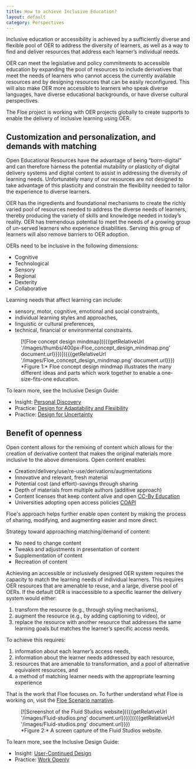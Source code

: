 ```yaml
---
title: How to achieve Inclusive Education?
layout: default
category: Perspectives
---
```

Inclusive education or accessibility is achieved by a sufficiently diverse and flexible pool of OER to address the diversity of learners, as well as a way to find and deliver resources that address each learner’s individual needs.

OER can meet the legislative and policy commitments to accessible education by expanding the pool of resources to include derivatives that meet the needs of learners who cannot access the currently available resources and by designing resources that can be easily reconfigured. This will also make OER more accessible to learners who speak diverse languages, have diverse educational backgrounds, or have diverse cultural perspectives.

The Floe project is working with OER projects globally to create supports to enable the delivery of inclusive learning using OER.

## Customization and personalization, and demands with matching

Open Educational Resources have the advantage of being “born-digital” and can therefore harness the potential mutability or plasticity of digital delivery systems and digital content to assist in addressing the diversity of learning needs. Unfortunately many of our resources are not designed to take advantage of this plasticity and constrain the flexibility needed to tailor the experience to diverse learners.

OER has the ingredients and foundational mechanisms to create the richly varied pool of resources needed to address the diverse needs of learners, thereby producing the variety of skills and knowledge needed in today’s reality. OER has tremendous potential to meet the needs of a growing group of un-served learners who experience disabilities. Serving this group of learners will also remove barriers to OER adoption.

OERs need to be inclusive in the following dimensions:

* Cognitive
* Technological
* Sensory
* Regional
* Dexterity
* Collaborative

Learning needs that affect learning can include:

* sensory, motor, cognitive, emotional and social constraints,
* individual learning styles and approaches,
* linguistic or cultural preferences,
* technical, financial or environmental constraints.

<figure>
[![Floe concept design mindmap]({{{getRelativeUrl '/images/thumbs/400px-Floe_concept_design_mindmap.png' document.url}}})]({{{getRelativeUrl '/images/Floe_concept_design_mindmap.png' document.url}}})
<figcaption>
*Figure 1:* Floe concept design mindmap illustrates the many different ideas and parts which work together to enable a one-size-fits-one education.
</figcaption>
</figure>


To learn more, see the Inclusive Design Guide:
* Insight: <a class="link-external" rel="nofollow" target="_blank" href="https://guide.inclusivedesign.ca/insights/PersonalDiscovery.html">Personal Discovery</a>
* Practice: <a class="link-external" rel="nofollow" target="_blank" href="https://guide.inclusivedesign.ca/practices/DesignForAdaptabilityAndFlexibility.html">Design for Adaptability and Flexibility</a>
* Practice: <a class="link-external" rel="nofollow" target="_blank" href="https://guide.inclusivedesign.ca/practices/DesignForUncertainty.html">Design for Uncertainty</a>

## Benefit of openness

Open content allows for the remixing of content which allows for the creation of derivative content that makes the original materials more inclusive to the above dimensions. Open content enables:

* Creation/delivery/use/re-use/derivations/augmentations
* Innovative and relevant, fresh material
* Potential cost (and effort)-savings through sharing
* Depth of materials from multiple authors (additive approach)
* Content licenses that keep content alive and open
<a class="link-external" rel="nofollow" target="_blank" href="http://creativecommons.org/education">CC-By Education</a>
* Universities adopting open access policies
<a class="link-external" rel="nofollow" target="_blank" href="http://archive.news.ku.edu/2011/august/3/openaccess.shtml">COAPI</a>

Floe's approach helps further enable open content by making the process of sharing, modifying, and augmenting easier and more direct.

Strategy toward approaching matching/demand of content:

* No need to change content
* Tweaks and adjustments in presentation of content
* Supplementation of content
* Recreation of content

Achieving an accessible or inclusively designed OER system requires the capacity to match the learning needs of individual learners. This requires OER resources that are amenable to reuse, and a large, diverse pool of OERs. If the default OER is inaccessible to a specific learner the delivery system would either:

1. transform the resource (e.g., through styling mechanisms),
2. augment the resource (e.g., by adding captioning to video), or
3. replace the resource with another resource that addresses the same learning goals but matches the learner’s specific access needs.

To achieve this requires:

1. information about each learner’s access needs,
2. information about the learner needs addressed by each resource,
3. resources that are amenable to transformation, and a pool of alternative equivalent resources, and
4. a method of matching learner needs with the appropriate learning experience

That is the work that Floe focuses on. To further understand what Floe is working on, visit the <a class="link-external" rel="nofollow" target="_blank" href="https://wiki.fluidproject.org/x/lYlnAQ">Floe Scenario narrative</a>.

<figure>
[![Screenshot of the Fluid Studios website]({{{getRelativeUrl '/images/Fluid-studios.png' document.url}}})]({{{getRelativeUrl '/images/Fluid-studios.png' document.url}}})
<figcaption>
*Figure 2:* A screen capture of the Fluid Studios website.
</figcaption>
</figure>

To learn more, see the Inclusive Design Guide:
* Insight: <a class="link-external" rel="nofollow" target="_blank" href="https://guide.inclusivedesign.ca/insights/UserContinuedDesign.html">User-Continued Design</a>
* Practice: <a class="link-external" rel="nofollow" target="_blank" href="https://guide.inclusivedesign.ca/practices/WorkOpenly.html">Work Openly</a>
